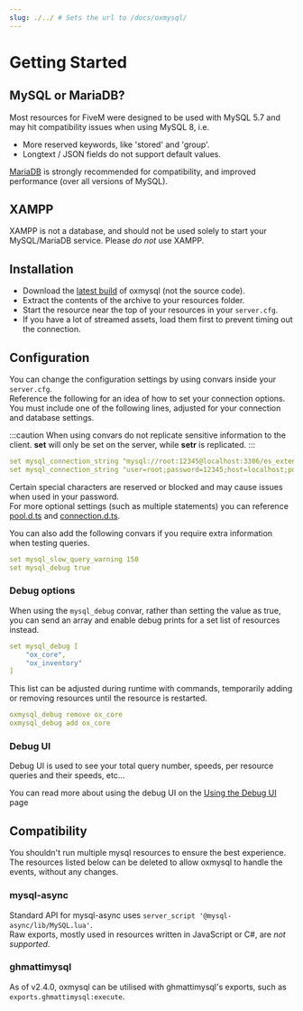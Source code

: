 ```yaml
---
slug: ./../ # Sets the url to /docs/oxmysql/
---
```


# Getting Started

## MySQL or MariaDB?

Most resources for FiveM were designed to be used with MySQL 5.7 and may hit compatibility issues when using MySQL 8, i.e.

- More reserved keywords, like 'stored' and 'group'.
- Longtext / JSON fields do not support default values.

[MariaDB](https://mariadb.org/) is strongly recommended for compatibility, and improved performance (over all versions of MySQL).

## XAMPP

XAMPP is not a database, and should not be used solely to start your MySQL/MariaDB service. Please _do not_ use XAMPP.

## Installation

- Download the [latest build](https://github.com/overextended/oxmysql/releases/latest) of oxmysql (not the source code).
- Extract the contents of the archive to your resources folder.
- Start the resource near the top of your resources in your `server.cfg`.
- If you have a lot of streamed assets, load them first to prevent timing out the connection.

## Configuration

You can change the configuration settings by using convars inside your `server.cfg`.  
Reference the following for an idea of how to set your connection options.  
You must include one of the following lines, adjusted for your connection and database settings.

:::caution
When using convars do not replicate sensitive information to the client.
**set** will only be set on the server, while **setr** is replicated.
:::

```yaml
set mysql_connection_string "mysql://root:12345@localhost:3306/es_extended?charset=utf8mb4"
set mysql_connection_string "user=root;password=12345;host=localhost;port=3306;database=es_extended;charset=utf8mb4"
```

Certain special characters are reserved or blocked and may cause issues when used in your password.  
For more optional settings (such as multiple statements) you can reference [pool.d.ts](https://github.com/sidorares/node-mysql2/blob/master/typings/mysql/lib/Pool.d.ts#L10) and [connection.d.ts](https://github.com/sidorares/node-mysql2/blob/master/typings/mysql/lib/Connection.d.ts#L8).

You can also add the following convars if you require extra information when testing queries.

```yaml
set mysql_slow_query_warning 150
set mysql_debug true
```

### Debug options

When using the `mysql_debug` convar, rather than setting the value as true, you can send an array and enable debug prints for a set list of resources instead.

```yaml
set mysql_debug [
    "ox_core",
    "ox_inventory"
]
```

This list can be adjusted during runtime with commands, temporarily adding or removing resources until the resource is restarted.

```yaml
oxmysql_debug remove ox_core
oxmysql_debug add ox_core
```

### Debug UI

Debug UI is used to see your total query number, speeds, per resource queries and their speeds, etc...

You can read more about using the debug UI on the [Using the Debug UI](/docs/oxmysql/Getting%20Started/ui) page

## Compatibility

You shouldn't run multiple mysql resources to ensure the best experience.  
The resources listed below can be deleted to allow oxmysql to handle the events, without any changes.

### mysql-async

Standard API for mysql-async uses `server_script '@mysql-async/lib/MySQL.lua'`.  
Raw exports, mostly used in resources written in JavaScript or C#, are _not supported_.

### ghmattimysql

As of v2.4.0, oxmysql can be utilised with ghmattimysql's exports, such as `exports.ghmattimysql:execute`.
